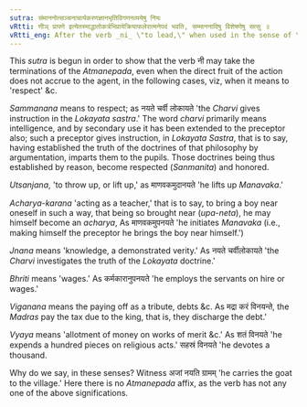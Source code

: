 ```yaml
---
sutra: संमाननोत्सञ्चनाचार्यकरणज्ञानभृतिविगणनव्ययेषु नियः
vRtti: णीञ् प्रापणे इत्येतस्माद्धातोकर्त्रभिप्रायेक्रियाफलेरात्मनेपदं भवति, सम्माननादिषु विशेषणेषु सत्सु ॥
vRtti_eng: After the verb _ni_ \"to lead,\" when used in the sense of \"to guide so as to render the person guided worthy,\" \"to lift up,\" \"to make one a spiritual guide,\" \"to determine the true sense,\" to employ on wages,\" \"to pay as debt,\" and \"to give as in charity,\" even when the fruit of the action does not accrue to the agent, the _Atmanepada_ is used.
---
```

This _sutra_ is begun in order to show that the verb नी may take the terminations of the _Atmanepada_, even when the direct fruit of the action does not accrue to the agent, in the following cases, viz, when it means to 'respect' &c.

_Sammanana_ means to respect; as नयते चर्वी लोकायते 'the _Charvi_ gives instruction in the _Lokayata_ _sastra_.' The word _charvi_ primarily means intelligence, and by secondary use it has been extended to the preceptor also; such a preceptor gives instruction, in _Lokayata_ _Sastra_, that is to say, having established the truth of the doctrines of that philosophy by argumentation, imparts them to the pupils. Those doctrines being thus established by reason, become respected (_Sanmanita_) and honored.

_Utsanjana_, 'to throw up, or lift up,' as माणवकमुदानयते 'he lifts up _Manavaka_.'

_Acharya_-_karana_ 'acting as a teacher,' that is to say, to bring a boy near oneself in such a way, that being so brought near (_upa_-_neta_), he may himself become an _acharya_, As माणवकमुपनयते 'he initiates _Manavaka_ (i.e., making himself the preceptor he brings the boy near himself.')

_Jnana_ means 'knowledge, a demonstrated verity.' As नयते चर्वीलोकायते 'the _Charvi_ investigates the truth of the _Lokayata_ doctrine.'

_Bhriti_ means 'wages.' As कर्मकारानुपनयते 'he employs the servants on hire or wages.'

_Viganana_ means the paying off as a tribute, debts &c. As मद्रा करं विनयन्ते, the _Madras_ pay the tax due to the king, that is, they discharge the debt.'

_Vyaya_ means 'allotment of money on works of merit &c.' As शतं विनयते 'he expends a hundred pieces on religious acts.' सहस्रं विनयते 'he devotes a thousand.

Why do we say, in these senses? Witness अजां नयति ग्रामम् 'he carries the goat to the village.' Here there is no _Atmanepada_ affix, as the verb has not any one of the above significations.

